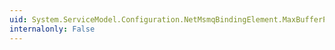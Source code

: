 ```yaml
---
uid: System.ServiceModel.Configuration.NetMsmqBindingElement.MaxBufferPoolSize
internalonly: False
---
```

